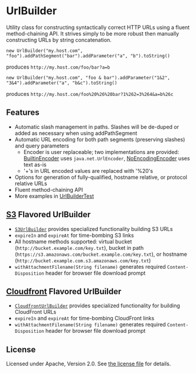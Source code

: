 # UrlBuilder
Utility class for constructing syntactically correct HTTP URLs using a fluent method-chaining API. It strives simply to be more robust then manually constructing URLs by string concatenation.

    new UrlBuilder("my.host.com", "foo").addPathSegment("bar").addParameter("a", "b").toString()

produces `http://my.host.com/foo/bar?a=b`

    new UrlBuilder("my.host.com", "foo & bar").addParameter("1&2", "3&4").addParameter("a", "b&c").toString()
    
produces `http://my.host.com/foo%20%26%20bar?1%262=3%264&a=b%26c`


## Features
* Automatic slash management in paths. Slashes will be de-duped or added as necessary when using addPathSegment
* Automatic URL encoding for both path segments (preserving slashes) and query parameters
  * Encoder is user replaceable; two implementations are provided: [BuiltinEncoder](/src/com/widen/util/BuiltinEncoder.java) uses `java.net.UrlEncoder`, [NoEncodingEncoder](/src/com/widen/util/NoEncodingEncoder.java) uses text as-is
  * '+'s in URL encoded values are replaced with '%20's
* Options for generation of fully-qualified, hostname relative, or protocol relative URLs
* Fluent method-chaining API
* More examples in [UrlBuilderTest](/test/com/widen/util/UrlBuilderTest.java)

## [S3](https://aws.amazon.com/s3/) Flavored UrlBuilder
* [`S3UrlBuilder`](/src/com/widen/util/S3UrlBuilder.java) provides specialized functionality building S3 URLs
* `expireIn` and `expireAt` for time-bombing S3 links
* All hostname methods supported: virtual bucket (`http://bucket.example.com/key.txt`), bucket in path (`https://s3.amazonaws.com/bucket.example.com/key.txt`), or hostname (`http://bucket.example.com.s3.amazonaws.com/key.txt`) 
* `withAttachmentFilename(String filename)` generates required `Content-Disposition` header for browser file download prompt

## [Cloudfront](https://aws.amazon.com/cloudfront/) Flavored UrlBuilder
* [`CloudfrontUrlBuilder`](/src/com/widen/util/CloudfrontUrlBuilder.java) provides specialized functionality for building CloudFront URLs
* `expireIn` and `expireAt` for time-bombing CloudFront links
* `withAttachmentFilename(String filename)` generates required `Content-Disposition` header for browser file download prompt

## License
Licensed under Apache, Version 2.0. See [the license file](LICENSE.md) for details.
